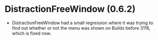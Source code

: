 DistractionFreeWindow (0.6.2)
=============================

* DistractionFreeWindow had a small regression where it was trying
  to find out whether or not the menu was shown on Builds before
  3116, which is fixed now.
